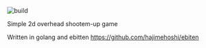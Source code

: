 ![build](https://github.com/kazzmir/webgl-shooter/actions/workflows/build.yml/badge.svg)

Simple 2d overhead shootem-up game

Written in golang and ebitten
https://github.com/hajimehoshi/ebiten
